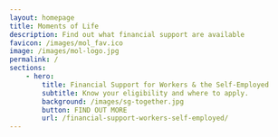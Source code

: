 ```yaml
---
layout: homepage
title: Moments of Life
description: Find out what financial support are available
favicon: /images/mol_fav.ico 
image: /images/mol-logo.jpg
permalink: /
sections:
    - hero:
        title: Financial Support for Workers & the Self-Employed
        subtitle: Know your eligibility and where to apply.
        background: /images/sg-together.jpg
        button: FIND OUT MORE
        url: /financial-support-workers-self-employed/
---
```

